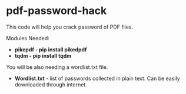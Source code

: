 # pdf-password-hack
This code will help you crack password of PDF files.

Modules Needed:
* **pikepdf - pip install pikedpdf**
* **tqdm - pip install tqdm**

You will be also needing a wordlist.txt file.
* **Wordlist.txt** - list of passwords collected in plain text. Can be easily downloaded through internet.
